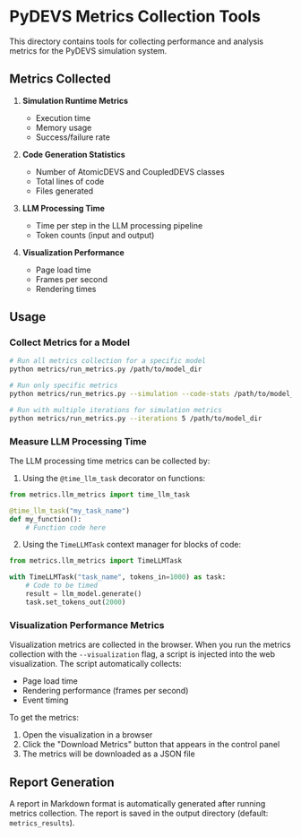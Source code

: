 # PyDEVS Metrics Collection Tools

This directory contains tools for collecting performance and analysis metrics for the PyDEVS simulation system.

## Metrics Collected

1. **Simulation Runtime Metrics**
   - Execution time
   - Memory usage
   - Success/failure rate

2. **Code Generation Statistics**
   - Number of AtomicDEVS and CoupledDEVS classes
   - Total lines of code
   - Files generated

3. **LLM Processing Time**
   - Time per step in the LLM processing pipeline
   - Token counts (input and output)

4. **Visualization Performance**
   - Page load time
   - Frames per second
   - Rendering times

## Usage

### Collect Metrics for a Model

```bash
# Run all metrics collection for a specific model
python metrics/run_metrics.py /path/to/model_dir

# Run only specific metrics
python metrics/run_metrics.py --simulation --code-stats /path/to/model_dir

# Run with multiple iterations for simulation metrics
python metrics/run_metrics.py --iterations 5 /path/to/model_dir
```

### Measure LLM Processing Time

The LLM processing time metrics can be collected by:

1. Using the `@time_llm_task` decorator on functions:

```python
from metrics.llm_metrics import time_llm_task

@time_llm_task("my_task_name")
def my_function():
    # Function code here
```

2. Using the `TimeLLMTask` context manager for blocks of code:

```python
from metrics.llm_metrics import TimeLLMTask

with TimeLLMTask("task_name", tokens_in=1000) as task:
    # Code to be timed
    result = llm_model.generate()
    task.set_tokens_out(2000)
```

### Visualization Performance Metrics

Visualization metrics are collected in the browser. When you run the metrics collection with the `--visualization` flag, a script is injected into the web visualization. The script automatically collects:

- Page load time
- Rendering performance (frames per second)
- Event timing

To get the metrics:
1. Open the visualization in a browser
2. Click the "Download Metrics" button that appears in the control panel
3. The metrics will be downloaded as a JSON file

## Report Generation

A report in Markdown format is automatically generated after running metrics collection. The report is saved in the output directory (default: `metrics_results`).
